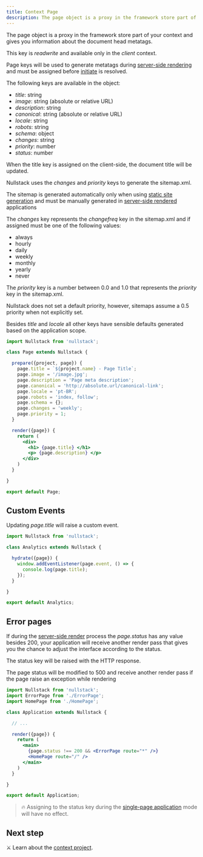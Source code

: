 ```yaml
---
title: Context Page
description: The page object is a proxy in the framework store part of your context and gives you information about the document head metatags
---
```


The page object is a proxy in the framework store part of your context and gives you information about the document head metatags.

This key is *readwrite* and available only in the *client* context.

Page keys will be used to generate metatags during [server-side rendering](/server-side-rendering) and must be assigned before [initiate](/full-stack-lifecycle) is resolved.

The following keys are available in the object:

- *title*: string
- *image*: string (absolute or relative URL)
- *description*: string
- *canonical*: string (absolute or relative URL)
- *locale*: string
- *robots*: string
- *schema*: object
- *changes*: string
- *priority*: number
- *status*: number

When the title key is assigned on the client-side, the document title will be updated.

Nullstack uses the *changes* and *priority* keys to generate the sitemap.xml.

The sitemap is generated automatically only when using [static site generation](/static-site-generation) and must be manually generated in [server-side rendered](/server-side-rendering) applications

The *changes* key represents the *changefreq* key in the sitemap.xml and if assigned must be one of the following values:

- always
- hourly
- daily
- weekly
- monthly
- yearly
- never

The *priority* key is a number between 0.0 and 1.0 that represents the *priority* key in the sitemap.xml.

Nullstack does not set a default priority, however, sitemaps assume a 0.5 priority when not explicitly set.

Besides *title* and *locale* all other keys have sensible defaults generated based on the application scope.

```jsx
import Nullstack from 'nullstack';

class Page extends Nullstack {

  prepare({project, page}) {
    page.title = `${project.name} - Page Title`;
    page.image = '/image.jpg';
    page.description = 'Page meta description';
    page.canonical = 'http://absolute.url/canonical-link';
    page.locale = 'pt-BR';
    page.robots = 'index, follow';
    page.schema = {};
    page.changes = 'weekly';
    page.priority = 1;
  }

  render({page}) {
    return (
      <div>
        <h1> {page.title} </h1>
        <p> {page.description} </p>
      </div>
    )
  }

}

export default Page;
```

## Custom Events

Updating *page.title* will raise a custom event.

```jsx
import Nullstack from 'nullstack';

class Analytics extends Nullstack {

  hydrate({page}) {
    window.addEventListener(page.event, () => {
      console.log(page.title);
    });
  }

}

export default Analytics;
```

## Error pages

If during the [server-side render](/server-side-rendering) process the *page.status* has any value besides 200, your application will receive another render pass that gives you the chance to adjust the interface according to the status.

The status key will be raised with the HTTP response.

The page status will be modified to 500 and receive another render pass if the page raise an exception while rendering

```jsx
import Nullstack from 'nullstack';
import ErrorPage from './ErrorPage';
import HomePage from './HomePage';

class Application extends Nullstack {

  // ...

  render({page}) {
    return (
      <main>
        {page.status !== 200 && <ErrorPage route="*" />}
        <HomePage route="/" />
      </main>
    )
  }

}

export default Application;
```

> 🔥 Assigning to the status key during the [single-page application](/full-stack-lifecycle) mode will have no effect.

## Next step

⚔ Learn about the [context project](/context-project).